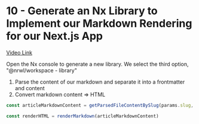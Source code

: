 # 10 - Generate an Nx Library to Implement our Markdown Rendering for our Next.js App

[Video Link]()

<TimeStamp start="2:00" end="2:04">

Open the Nx console to generate a new library. We select the third option, "@nrwl/workspace - library" 

</TimeStamp>


<TimeStamp start="3:05" end="3:12">

1. Parse the content of our markdown and separate it into a frontmatter and content 
2. Convert markdown content => HTML

</TimeStamp>


<TimeStamp start="5:05" end="5:10">

```jsx
const articleMarkdownContent = getParsedFileContentBySlug(params.slug, POSTS_PATH);
```

</TimeStamp>

<TimeStamp start="5:25" end="5:30">

```jsx
const renderHTML = renderMarkdown(articleMarkdownContent)
```

</TimeStamp>